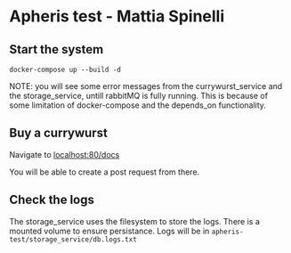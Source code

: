 # Apheris test - Mattia Spinelli

## Start the system
`docker-compose up --build -d`

NOTE: you will see some error messages from the currywurst_service and the storage_service, untill rabbitMQ is fully running. This is because of some limitation of docker-compose and the depends_on functionality.  


## Buy a currywurst
Navigate to [localhost:80/docs](localhost:80/docs)

You will be able to create a post request from there. 


## Check the logs
The storage_service uses the filesystem to store the logs. There is a mounted volume to ensure persistance. Logs will be in `apheris-test/storage_service/db.logs.txt`